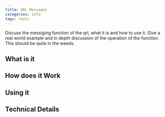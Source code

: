 ```yaml
---
title: QRL Messages
categories: info
tags: tools
---
```




Discuss the messiging function of the qrl, what it is and how to use it. Give a real world example and in depth discussion of the operation of the function. This should be quite in the weeds.

## What is it

## How does it Work

## Using it


## Technical Details